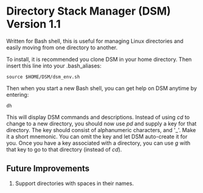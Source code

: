 # Directory Stack Manager (DSM) Version 1.1

Written for Bash shell, this is useful for managing Linux
directories and easily moving from one directory to another.

To install, it is recommended you clone DSM in your home
directory. Then insert this line into your .bash_aliases:

    source $HOME/DSM/dsm_env.sh

Then when you start a new Bash shell, you can get help on
DSM anytime by entering:

    dh

This will display DSM commands and descriptions. Instead
of using *cd* to change to a new directory, you should now
use *pd* and supply a key for that directory. The key
should consist of alphanumeric characters, and '_'. Make it
a short mnemonic. You can omit the key and let DSM auto-create
it for you. Once you have a key associated with a
directory, you can use *g* with that key to go to that
directory (instead of *cd*).

## Future Improvements

1. Support directories with spaces in their names.

